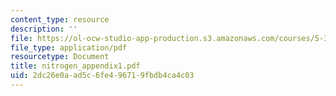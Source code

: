 ```yaml
---
content_type: resource
description: ''
file: https://ol-ocw-studio-app-production.s3.amazonaws.com/courses/5-33-advanced-chemical-experimentation-and-instrumentation-fall-2007/2dc26e0aad5c6fe496719fbdb4ca4c03_nitrogen_appendix1.pdf
file_type: application/pdf
resourcetype: Document
title: nitrogen_appendix1.pdf
uid: 2dc26e0a-ad5c-6fe4-9671-9fbdb4ca4c03
---
```

